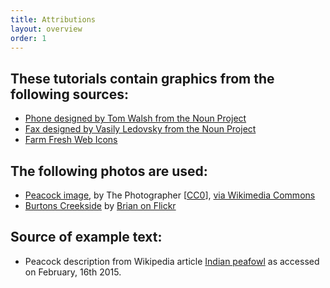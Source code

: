 ```yaml
---
title: Attributions
layout: overview
order: 1
---
```


## These tutorials contain graphics from the following sources:

* [Phone designed by Tom Walsh from the Noun Project](http://thenounproject.com/term/phone/52971/)
* [Fax designed by Vasily Ledovsky from the Noun Project](http://thenounproject.com/term/fax/8017/)
* [Farm Fresh Web Icons](http://www.fatcow.com/free-icons)

## The following photos are used:

* [Peacock image](https://en.wikipedia.org/wiki/File:Pavo_Real_Venezolano.jpg), by The Photographer [<a href="http://creativecommons.org/publicdomain/zero/1.0/deed.en">CC0</a>], <a href="https://commons.wikimedia.org/wiki/File%3APavo_Real_Venezolano.jpg">via Wikimedia Commons</a>
* [Burtons Creekside](https://secure.flickr.com/photos/makelessnoise/1423697879/in/set-72157602113996846/) by [Brian on Flickr](https://secure.flickr.com/photos/makelessnoise/)

## Source of example text:

* Peacock description from Wikipedia article [Indian peafowl](https://en.wikipedia.org/w/index.php?title=Indian_peafowl&oldid=647099660) as accessed on February, 16th 2015.